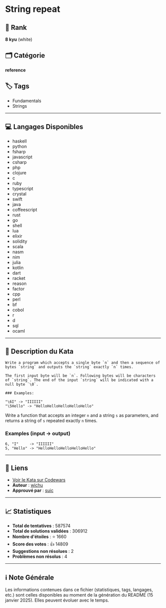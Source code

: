 # String repeat

## 🏅 Rank
**8 kyu** (white)

## 🗂️ Catégorie
**reference**

## 🏷️ Tags
- Fundamentals
- Strings

---

## 💻 Langages Disponibles
- haskell
- python
- fsharp
- javascript
- csharp
- php
- clojure
- c
- ruby
- typescript
- crystal
- swift
- java
- coffeescript
- rust
- go
- shell
- lua
- elixir
- solidity
- scala
- nasm
- nim
- julia
- kotlin
- dart
- racket
- reason
- factor
- cpp
- perl
- bf
- cobol
- r
- d
- sql
- ocaml

---

## 📜 Description du Kata

~~~if:bf
Write a program which accepts a single byte `n` and then a sequence of bytes `string` and outputs the `string` exactly `n` times.

The first input byte will be `n`. Following bytes will be characters of `string`. The end of the input `string` will be indicated with a null byte `\0`.

### Examples:

"\6I" -> "IIIIII"
"\5Hello" -> "HelloHelloHelloHelloHello"
~~~

Write a function that accepts an integer `n` and a string `s` as parameters, and returns a string of `s` repeated exactly `n` times.

### Examples (input -> output)

```
6, "I"     -> "IIIIII"
5, "Hello" -> "HelloHelloHelloHelloHello"
```


---

## 🔗 Liens
- [Voir le Kata sur Codewars](https://www.codewars.com/kata/57a0e5c372292dd76d000d7e)
- **Auteur** : [wichu](https://www.codewars.com/users/wichu)
- **Approuvé par** : [suic](https://www.codewars.com/users/suic)

---

## 📈 Statistiques
- **Total de tentatives** : 587574
- **Total de solutions validées** : 306912
- **Nombre d'étoiles** : ⭐ 1660
- **Score des votes** : 👍 14809
- **Suggestions non résolues** : 2
- **Problèmes non résolus** : 4

---

## ℹ️ Note Générale
Les informations contenues dans ce fichier (statistiques, tags, langages, etc.) sont celles disponibles au moment de la génération du README (15 janvier 2025). Elles peuvent évoluer avec le temps.
